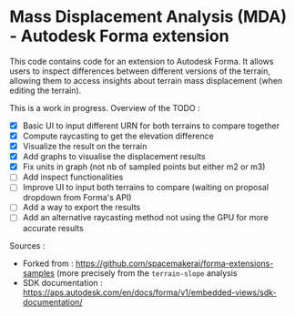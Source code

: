 # Mass Displacement Analysis (MDA) - Autodesk Forma extension
This code contains code for an extension to Autodesk Forma.
It allows users to inspect differences between different versions of the terrain, allowing them to access insights about terrain mass displacement (when editing the terrain).

This is a work in progress.
Overview of the TODO :
- [x] Basic UI to input different URN for both terrains to compare together
- [x] Compute raycasting to get the elevation difference
- [x] Visualize the result on the terrain
- [x] Add graphs to visualise the displacement results
- [x] Fix units in graph (not nb of sampled points but either m2 or m3)
- [ ] Add inspect functionalities
- [ ] Improve UI to input both terrains to compare (waiting on proposal dropdown from Forma's API)
- [ ] Add a way to export the results
- [ ] Add an alternative raycasting method not using the GPU for more accurate results

Sources :
- Forked from : https://github.com/spacemakerai/forma-extensions-samples (more precisely from the `terrain-slope` analysis
- SDK documentation : https://aps.autodesk.com/en/docs/forma/v1/embedded-views/sdk-documentation/
